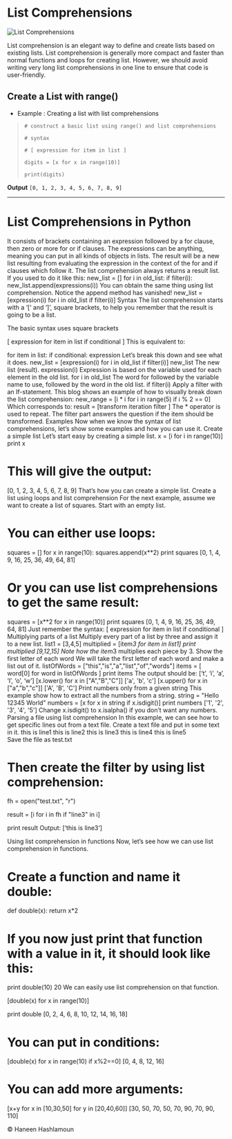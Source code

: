 # List Comprehensions 

![List Comprehensions](https://4.bp.blogspot.com/-uRPZqKbIGwQ/XRtgWhC6qqI/AAAAAAAAH0w/--oGnwKsnpo00GwQgH2gV3RPwHwK8uONgCLcBGAs/s1600/comprehension.PNG)

List comprehension is an elegant way to define and create lists based on existing lists. List comprehension is generally more compact and faster than normal functions and loops for creating list. However, we should avoid writing very long list comprehensions in one line to ensure that code is user-friendly.

## Create a List with range()

- Example : Creating a list with list comprehensions

>`# construct a basic list using range() and list comprehensions`
>
>`# syntax`
>
>`# [ expression for item in list ]`
>
>`digits = [x for x in range(10)]`
>
>`print(digits)`

**Output**
`[0, 1, 2, 3, 4, 5, 6, 7, 8, 9]`


-------------------------------------


# List Comprehensions in Python
It consists of brackets containing an expression followed by a for clause, then zero or more for or if clauses. The expressions can be anything, meaning you can put in all kinds of objects in lists.
The result will be a new list resulting from evaluating the expression in the context of the for and if clauses which follow it.
The list comprehension always returns a result list.
If you used to do it like this:
new_list = []
for i in old_list:
    if filter(i):
        new_list.append(expressions(i))
You can obtain the same thing using list comprehension. Notice the append method has vanished!
new_list = [expression(i) for i in old_list if filter(i)]
Syntax
The list comprehension starts with a ‘[‘ and ‘]’, square brackets, to help you remember that the result is going to be a list.

The basic syntax uses square brackets

[ expression for item in list if conditional ]
This is equivalent to:

for item in list:
    if conditional:
        expression
Let’s break this down and see what it does.
new_list = [expression(i) for i in old_list if filter(i)]
new_list The new list (result).
expression(i) Expression is based on the variable used for each element in the old list.
for i in old_list The word for followed by the variable name to use, followed by the word in the old list.
if filter(i) Apply a filter with an If-statement.
This blog shows an example of how to visually break down the list comprehension:
new_range = [i * i for i in range(5) if i % 2 == 0]
Which corresponds to:
result = [transform iteration filter ]
The * operator is used to repeat. The filter part answers the question if the item should be transformed.
Examples
Now when we know the syntax of list comprehensions, let’s show some examples and how you can use it.
Create a simple list
Let’s start easy by creating a simple list.
x = [i for i in range(10)]
print x
# This will give the output:
[0, 1, 2, 3, 4, 5, 6, 7, 8, 9]
That’s how you can create a simple list.
Create a list using loops and list comprehension
For the next example, assume we want to create a list of squares. Start with an empty list.
# You can either use loops:
squares = []
for x in range(10):
    squares.append(x**2)
print squares
[0, 1, 4, 9, 16, 25, 36, 49, 64, 81]
# Or you can use list comprehensions to get the same result:
squares = [x**2 for x in range(10)]
print squares
[0, 1, 4, 9, 16, 25, 36, 49, 64, 81]
Just remember the syntax: [ expression for item in list if conditional ]
Multiplying parts of a list
Multiply every part of a list by three and assign it to a new list.
list1 = [3,4,5]
multiplied = [item*3 for item in list1] 
print multiplied 
[9,12,15]
Note how the item*3 multiplies each piece by 3.
Show the first letter of each word
We will take the first letter of each word and make a list out of it.
listOfWords = ["this","is","a","list","of","words"]
items = [ word[0] for word in listOfWords ]
print items
The output should be: [‘t’, ‘i’, ‘a’, ‘l’, ‘o’, ‘w’]
 [x.lower() for x in ["A","B","C"]]
['a', 'b', 'c']
 [x.upper() for x in ["a","b","c"]]
['A', 'B', 'C']
Print numbers only from a given string
This example show how to extract all the numbers from a string.
string = "Hello 12345 World"
numbers = [x for x in string if x.isdigit()]
print numbers
['1', '2', '3', '4', '5']
Change x.isdigit() to x.isalpha() if you don’t want any numbers.
Parsing a file using list comprehension
In this example, we can see how to get specific lines out from a text file.
Create a text file and put in some text in it.
this is line1 this is line2 this is line3 this is line4 this is line5\
Save the file as test.txt

# Then create the filter by using list comprehension:

fh = open("test.txt", "r")

result = [i for i in fh if "line3" in i]

print result
Output: [‘this is line3‘]

Using list comprehension in functions
Now, let’s see how we can use list comprehension in functions.

# Create a function and name it double:
def double(x):
  return x*2

# If you now just print that function with a value in it, it should look like this:
 print double(10)
20
We can easily use list comprehension on that function.

 [double(x) for x in range(10)]

print double
[0, 2, 4, 6, 8, 10, 12, 14, 16, 18]

# You can put in conditions:

 [double(x) for x in range(10) if x%2==0]
[0, 4, 8, 12, 16]

# You can add more arguments:

 [x+y for x in [10,30,50] for y in [20,40,60]]
[30, 50, 70, 50, 70, 90, 70, 90, 110]

    
© Haneen Hashlamoun
